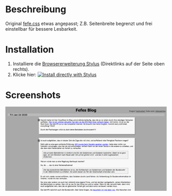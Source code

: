# Beschreibung

Original [fefe.css](https://blog.fefe.de/?ts=b9f2d149) etwas angepasst; Z.B. Seitenbreite begrenzt und frei einstellbar für bessere Lesbarkeit.



# Installation

1. Installiere die [Browsererweiterung Stylus](https://add0n.com/stylus.html) (Direktlinks auf der Seite oben rechts).
2. Klicke hier: [![Install directly with Stylus](https://img.shields.io/badge/Install%20directly%20with-Stylus-238b8b.svg)](https://raw.githubusercontent.com/stonecrusher/stylus-UserCSS/master/fefe/fefe.user.css)


# Screenshots

![main](./fefe_1.0.1.png)
